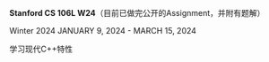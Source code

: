 **Stanford CS 106L W24**（目前已做完公开的Assignment，并附有题解）

Winter 2024 JANUARY 9, 2024 - MARCH 15, 2024

学习现代C++特性
